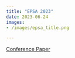 ```yaml
---
title: "EPSA 2023"
date: 2023-06-24
images: 
- /images/epsa_title.png

---
```


[Conference Paper](/2023-epsa_paper.html)